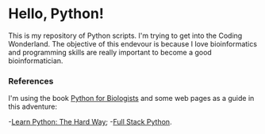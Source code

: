 # Hello, Python!
This is my repository of Python scripts. I'm trying to get into the Coding Wonderland. The objective of this endevour is because I love bioinformatics and programming skills are really important to become a good bioinformatician.


### References
I'm using the book [Python for Biologists](http://pythonforbiologists.com/index.php/books/) and some web pages as a guide in this adventure:

-[Learn Python: The Hard Way](https://learnpythonthehardway.org/book/);
-[Full Stack Python](https://www.fullstackpython.com/table-of-contents.html).


